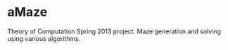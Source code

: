 aMaze
=====

Theory of Computation Spring 2013 project. Maze generation and solving using various algorithms.